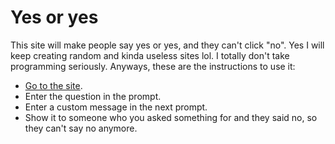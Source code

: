 # Yes or yes

This site will make people say yes or yes, and they can't click "no". Yes I will keep creating random and kinda useless sites lol.
I totally don't take programming seriously. Anyways, these are the instructions to use it:

- [Go to the site]("https://yes-or-yes.netlify.app/").
- Enter the question in the prompt.
- Enter a custom message in the next prompt.
- Show it to someone who you asked something for and they said no, so they can't say no anymore.